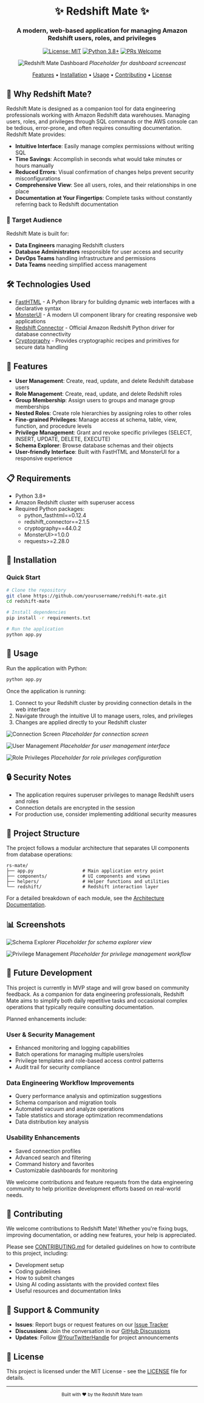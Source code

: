<div align="center">

# ✨ Redshift Mate ✨

### A modern, web-based application for managing Amazon Redshift users, roles, and privileges

[![License: MIT](https://img.shields.io/badge/License-AGPL-blue.svg)](https://opensource.org/license/agpl-v3)
[![Python 3.8+](https://img.shields.io/badge/python-3.8+-blue.svg)](https://www.python.org/downloads/)
[![PRs Welcome](https://img.shields.io/badge/PRs-welcome-brightgreen.svg)](CONTRIBUTING.md)

![Redshift Mate Dashboard](placeholder-dashboard.gif)
*Placeholder for dashboard screencast*

[Features](#-features) • [Installation](#-installation) • [Usage](#-usage) • [Contributing](#-contributing) • [License](#-license)

</div>

## 🌟 Why Redshift Mate?

Redshift Mate is designed as a companion tool for data engineering professionals working with Amazon Redshift data warehouses. Managing users, roles, and privileges through SQL commands or the AWS console can be tedious, error-prone, and often requires consulting documentation. Redshift Mate provides:

- **Intuitive Interface**: Easily manage complex permissions without writing SQL
- **Time Savings**: Accomplish in seconds what would take minutes or hours manually
- **Reduced Errors**: Visual confirmation of changes helps prevent security misconfigurations
- **Comprehensive View**: See all users, roles, and their relationships in one place
- **Documentation at Your Fingertips**: Complete tasks without constantly referring back to Redshift documentation

### 🎯 Target Audience

Redshift Mate is built for:
- **Data Engineers** managing Redshift clusters
- **Database Administrators** responsible for user access and security
- **DevOps Teams** handling infrastructure and permissions
- **Data Teams** needing simplified access management

## 🛠️ Technologies Used

- [FastHTML](https://github.com/python-fasthtml/fasthtml) - A Python library for building dynamic web interfaces with a declarative syntax
- [MonsterUI](https://github.com/monster-ui/monster-ui) - A modern UI component library for creating responsive web applications
- [Redshift Connector](https://github.com/aws/amazon-redshift-python-driver) - Official Amazon Redshift Python driver for database connectivity
- [Cryptography](https://cryptography.io/en/latest/) - Provides cryptographic recipes and primitives for secure data handling

## 🚀 Features

- **User Management**: Create, read, update, and delete Redshift database users
- **Role Management**: Create, read, update, and delete Redshift roles
- **Group Membership**: Assign users to groups and manage group memberships
- **Nested Roles**: Create role hierarchies by assigning roles to other roles
- **Fine-grained Privileges**: Manage access at schema, table, view, function, and procedure levels
- **Privilege Management**: Grant and revoke specific privileges (SELECT, INSERT, UPDATE, DELETE, EXECUTE)
- **Schema Explorer**: Browse database schemas and their objects
- **User-friendly Interface**: Built with FastHTML and MonsterUI for a responsive experience

## 📋 Requirements

- Python 3.8+
- Amazon Redshift cluster with superuser access
- Required Python packages:
  - python_fasthtml==0.12.4
  - redshift_connector==2.1.5
  - cryptography==44.0.2
  - MonsterUI>=1.0.0
  - requests>=2.28.0

## 🔧 Installation

### Quick Start

```bash
# Clone the repository
git clone https://github.com/yourusername/redshift-mate.git
cd redshift-mate

# Install dependencies
pip install -r requirements.txt

# Run the application
python app.py
```

## 🚦 Usage

Run the application with Python:

```bash
python app.py
```

Once the application is running:

1. Connect to your Redshift cluster by providing connection details in the web interface
2. Navigate through the intuitive UI to manage users, roles, and privileges
3. Changes are applied directly to your Redshift cluster

![Connection Screen](placeholder-connection.png)
*Placeholder for connection screen*

![User Management](placeholder-user-management.png)
*Placeholder for user management interface*

![Role Privileges](placeholder-role-privileges.png)
*Placeholder for role privileges configuration*

## 🔒 Security Notes

- The application requires superuser privileges to manage Redshift users and roles
- Connection details are encrypted in the session
- For production use, consider implementing additional security measures

## 📁 Project Structure

The project follows a modular architecture that separates UI components from database operations:

```
rs-mate/
├── app.py                  # Main application entry point
├── components/             # UI components and views
├── helpers/                # Helper functions and utilities
└── redshift/               # Redshift interaction layer
```

For a detailed breakdown of each module, see the [Architecture Documentation](CONTRIBUTING.md#project-structure).

## 📊 Screenshots

![Schema Explorer](placeholder-schema-explorer.png)
*Placeholder for schema explorer view*

![Privilege Management](placeholder-privilege-management.gif)
*Placeholder for privilege management workflow*

## 🔮 Future Development

This project is currently in MVP stage and will grow based on community feedback. As a companion for data engineering professionals, Redshift Mate aims to simplify both daily repetitive tasks and occasional complex operations that typically require consulting documentation.

Planned enhancements include:

### User & Security Management
- Enhanced monitoring and logging capabilities
- Batch operations for managing multiple users/roles
- Privilege templates and role-based access control patterns
- Audit trail for security compliance

### Data Engineering Workflow Improvements
- Query performance analysis and optimization suggestions
- Schema comparison and migration tools
- Automated vacuum and analyze operations
- Table statistics and storage optimization recommendations
- Data distribution key analysis

### Usability Enhancements
- Saved connection profiles
- Advanced search and filtering
- Command history and favorites
- Customizable dashboards for monitoring

We welcome contributions and feature requests from the data engineering community to help prioritize development efforts based on real-world needs.

## 🤝 Contributing

We welcome contributions to Redshift Mate! Whether you're fixing bugs, improving documentation, or adding new features, your help is appreciated.

Please see [CONTRIBUTING.md](CONTRIBUTING.md) for detailed guidelines on how to contribute to this project, including:

- Development setup
- Coding guidelines
- How to submit changes
- Using AI coding assistants with the provided context files
- Useful resources and documentation links

## 🙋 Support & Community

- **Issues**: Report bugs or request features on our [Issue Tracker](https://github.com/yourusername/redshift-mate/issues)
- **Discussions**: Join the conversation in our [GitHub Discussions](https://github.com/yourusername/redshift-mate/discussions)
- **Updates**: Follow [@YourTwitterHandle](https://twitter.com/yourtwitterhandle) for project announcements

## 📄 License

This project is licensed under the MIT License - see the [LICENSE](LICENSE) file for details.

---

<div align="center">
  <sub>Built with ❤️ by the Redshift Mate team</sub>
</div>
